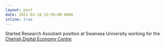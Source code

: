```yaml
---
layout: post
date: 2021-03-18 15:59:00-0400
inline: true
---
```


Started Research Assistant position at Swansea University working for the [Cherish Digital Economy Centre](https://www.swansea.ac.uk/science/computationalfoundry/cherish-de/)

